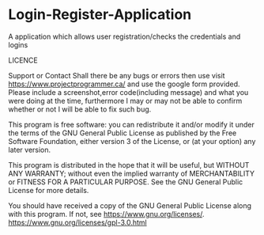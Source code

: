 # Login-Register-Application
A application which allows user registration/checks the credentials and logins

LICENCE

Support or Contact
Shall there be any bugs or errors then use visit https://www.projectprogrammer.ca/ and use the google form provided. Please include a screenshot,error code(including message) and what you were doing at the time, furthermore I may or may not be able to confirm whether or not I will be able to fix such bug.

This program is free software: you can redistribute it and/or modify it under the terms of the GNU General Public License as published by the Free Software Foundation, either version 3 of the License, or (at your option) any later version.

This program is distributed in the hope that it will be useful, but WITHOUT ANY WARRANTY; without even the implied warranty of MERCHANTABILITY or FITNESS FOR A PARTICULAR PURPOSE. See the GNU General Public License for more details.

You should have received a copy of the GNU General Public License along with this program. If not, see https://www.gnu.org/licenses/. https://www.gnu.org/licenses/gpl-3.0.html
